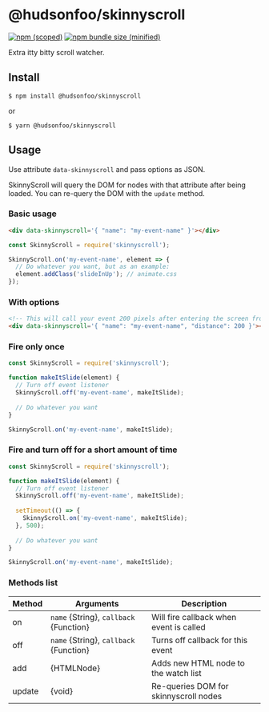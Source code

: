 # @hudsonfoo/skinnyscroll

[![npm (scoped)](https://img.shields.io/npm/v/@hudsonfoo/skinnyscroll.svg)](https://www.npmjs.com/package/@hudsonfoo/skinnyscroll)
[![npm bundle size (minified)](https://img.shields.io/bundlephobia/min/@hudsonfoo/skinnyscroll.svg)](https://www.npmjs.com/package/@hudsonfoo/skinnyscroll)

Extra itty bitty scroll watcher.

## Install

```
$ npm install @hudsonfoo/skinnyscroll
```
or

```
$ yarn @hudsonfoo/skinnyscroll
```

## Usage

Use attribute `data-skinnyscroll` and pass options as JSON.

SkinnyScroll will query the DOM for nodes with that attribute after being loaded. You can re-query the DOM with the `update` method.

### Basic usage

```html
<div data-skinnyscroll='{ "name": "my-event-name" }'></div>
```

```js
const SkinnyScroll = require('skinnyscroll');

SkinnyScroll.on('my-event-name', element => {
  // Do whatever you want, but as an example:
  element.addClass('slideInUp'); // animate.css
});
```

### With options

```html
<!-- This will call your event 200 pixels after entering the screen from below -->
<div data-skinnyscroll='{ "name": "my-event-name", "distance": 200 }'></div>
```

### Fire only once

```js
const SkinnyScroll = require('skinnyscroll');

function makeItSlide(element) {
  // Turn off event listener
  SkinnyScroll.off('my-event-name', makeItSlide);
  
  // Do whatever you want
}

SkinnyScroll.on('my-event-name', makeItSlide);
```

### Fire and turn off for a short amount of time

```js
const SkinnyScroll = require('skinnyscroll');

function makeItSlide(element) {
  // Turn off event listener
  SkinnyScroll.off('my-event-name', makeItSlide);
  
  setTimeout(() => {
    SkinnyScroll.on('my-event-name', makeItSlide);
  }, 500);
  
  // Do whatever you want
}

SkinnyScroll.on('my-event-name', makeItSlide);
```

### Methods list

| Method | Arguments                              | Description                                   |
|--------|----------------------------------------|-----------------------------------------------|
| on     | `name` {String}, `callback` {Function} | Will fire callback when event is called       |
| off    | `name` {String}, `callback` {Function} | Turns off callback for this event             |
| add    | {HTMLNode}                             | Adds new HTML node to the watch list          |
| update | {void}                                 | Re-queries DOM for skinnyscroll nodes         |
